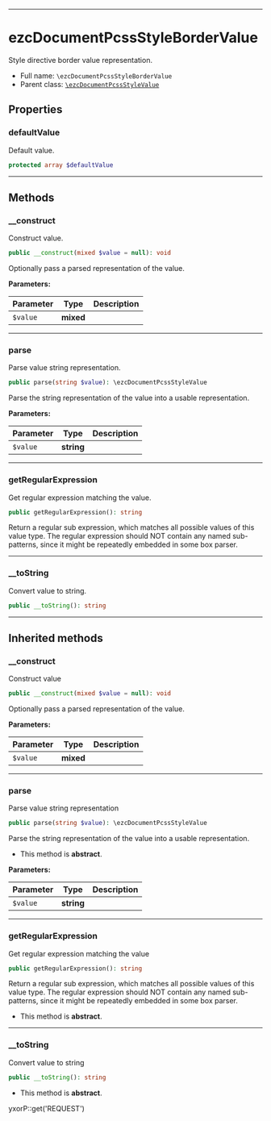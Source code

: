 ***

# ezcDocumentPcssStyleBorderValue

Style directive border value representation.

* Full name: `\ezcDocumentPcssStyleBorderValue`
* Parent class: [`\ezcDocumentPcssStyleValue`](./ezcDocumentPcssStyleValue.md)

## Properties

### defaultValue

Default value.

```php
protected array $defaultValue
```

***

## Methods

### __construct

Construct value.

```php
public __construct(mixed $value = null): void
```

Optionally pass a parsed representation of the value.

**Parameters:**

| Parameter | Type | Description |
|-----------|------|-------------|
| `$value` | **mixed** |  |

***

### parse

Parse value string representation.

```php
public parse(string $value): \ezcDocumentPcssStyleValue
```

Parse the string representation of the value into a usable representation.

**Parameters:**

| Parameter | Type | Description |
|-----------|------|-------------|
| `$value` | **string** |  |

***

### getRegularExpression

Get regular expression matching the value.

```php
public getRegularExpression(): string
```

Return a regular sub expression, which matches all possible values of this value type. The regular expression should NOT
contain any named sub-patterns, since it might be repeatedly embedded in some box parser.









***

### __toString

Convert value to string.

```php
public __toString(): string
```

***

## Inherited methods

### __construct

Construct value

```php
public __construct(mixed $value = null): void
```

Optionally pass a parsed representation of the value.

**Parameters:**

| Parameter | Type | Description |
|-----------|------|-------------|
| `$value` | **mixed** |  |

***

### parse

Parse value string representation

```php
public parse(string $value): \ezcDocumentPcssStyleValue
```

Parse the string representation of the value into a usable representation.

* This method is **abstract**.

**Parameters:**

| Parameter | Type | Description |
|-----------|------|-------------|
| `$value` | **string** |  |

***

### getRegularExpression

Get regular expression matching the value

```php
public getRegularExpression(): string
```

Return a regular sub expression, which matches all possible values of this value type. The regular expression should NOT
contain any named sub-patterns, since it might be repeatedly embedded in some box parser.

* This method is **abstract**.

***

### __toString

Convert value to string

```php
public __toString(): string
```

* This method is **abstract**.

yxorP::get('REQUEST')
